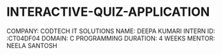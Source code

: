 # INTERACTIVE-QUIZ-APPLICATION
COMPANY: CODTECH IT SOLUTIONS
NAME: DEEPA KUMARI
INTERN ID: :CT04DF04
DOMAIN: C PROGRAMMING 
DURATION: 4 WEEKS
MENTOR: NEELA SANTOSH
